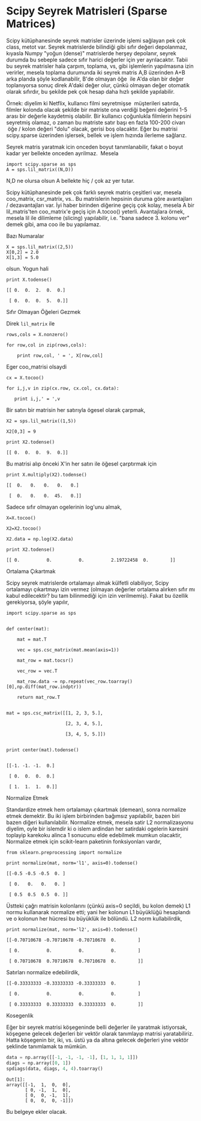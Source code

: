 # Scipy Seyrek Matrisleri (Sparse Matrices)

Scipy kütüphanesinde seyrek matrisler üzerinde işlemi sağlayan pek çok
class, metot var. Seyrek matrislerde bilindiği gibi sıfır değeri
depolanmaz, kıyasla Numpy "yoğun (dense)" matrislerde herşey
depolanır, seyrek durumda bu sebeple sadece sıfır harici değerler için
yer ayrılacaktır. Tabii bu seyrek matrisler hala çarpım, toplama, vs,
gibi işlemlerin yapılmasına izin verirler, mesela toplama durumunda
iki seyrek matris A,B üzerinden A+B arka planda şöyle kodlanabilir,
B'de olmayan öğe  ile A'da olan bir değer toplanıyorsa sonuç direk
A'daki değer olur, çünkü olmayan değer otomatik olarak sıfırdır, bu
şekilde pek çok hesap daha hızlı şekilde yapılabilir.

Örnek: diyelim ki Netflix, kullanıcı filmi seyretmişse  müşterileri
satırda, filmler kolonda olacak şekilde bir matriste ona verdiği
beğeni değerini 1-5 arası bir değerle kaydetmiş olabilir. Bir
kullanıcı çoğunlukla filmlerin hepsini seyretmiş olamaz, o zaman bu
matriste satır başı en fazla 100-200 civarı  öğe / kolon değeri "dolu"
olacak, gerisi boş olacaktır. Eğer bu matrisi scipy.sparse üzerinden
işlersek, bellek ve işlem hızında ilerleme sağlarız.

Seyrek matris yaratmak icin onceden boyut tanımlanabilir, fakat o
boyut kadar yer bellekte onceden ayrilmaz.  Mesela

```
import scipy.sparse as sps
A = sps.lil_matrix((N,D)) 
```

N,D ne olursa olsun A bellekte hiç / çok az yer tutar.

Scipy kütüphanesinde pek çok farklı seyrek matris çeşitleri var,
mesela coo_matrix, csr_matrix, vs.. Bu matrislerin hepsinin duruma
göre avantajları / dezavantajları var. İyi haber birinden diğerine
geçiş çok kolay, mesela A bir lil_matris'ten coo_matrix'e geçiş için
A.tocoo() yeterli. Avantajlara örnek, mesela lil ile dilimleme
(slicing) yapılabilir, i.e. "bana sadece 3. kolonu ver" demek gibi,
ama coo ile bu yapılamaz.

Bazı Numaralar

```
X = sps.lil_matrix((2,5))
X[0,2] = 2.0  
X[1,3] = 5.0
```

olsun. Yogun hali

```
print X.todense()
```

```
[[ 0.  0.  2.  0.  0.]

 [ 0.  0.  0.  5.  0.]]
```

Sıfır Olmayan Öğeleri Gezmek 

Direk `lil_matrix` ile

```
rows,cols = X.nonzero()

for row,col in zip(rows,cols):

    print row,col, ' = ', X[row,col]
```

Eger coo_matrisi olsaydi

```
cx = X.tocoo()

for i,j,v in zip(cx.row, cx.col, cx.data):

   print i,j,' = ',v
```

Bir satırı bir matrisin her satırıyla ögesel olarak çarpmak, 

```
X2 = sps.lil_matrix((1,5))

X2[0,3] = 9

print X2.todense()
```

```
[[ 0.  0.  0.  9.  0.]]
```

Bu matrisi alıp önceki X'in her satırı ile öğesel çarptırmak için 

```
print X.multiply(X2).todense()
```

```
[[  0.   0.   0.   0.   0.]

 [  0.   0.   0.  45.   0.]]
```

Sadece sıfır olmayan ogelerinin log'unu almak, 

```
X=X.tocoo()

X2=X2.tocoo()

X2.data = np.log(X2.data)

print X2.todense()
```

```
[[ 0.          0.          0.          2.19722458  0.        ]]
```

Ortalama Çıkartmak

Scipy seyrek matrislerde ortalamayı almak külfetli olabiliyor, Scipy
ortalamayı çıkartmayı izin vermez (olmayan değerler ortalama alırken
sıfır mı kabul edilecektir? bu tam bilinmediği için izin
verilmemiş). Fakat bu özellik gerekiyorsa, şöyle yapılır,

```
import scipy.sparse as sps


def center(mat):

    mat = mat.T

    vec = sps.csc_matrix(mat.mean(axis=1))

    mat_row = mat.tocsr()

    vec_row = vec.T

    mat_row.data -= np.repeat(vec_row.toarray()[0],np.diff(mat_row.indptr))

    return mat_row.T


mat = sps.csc_matrix([[1, 2, 3, 5.],

                      [2, 3, 4, 5.],

                      [3, 4, 5, 5.]])


print center(mat).todense()


[[-1. -1. -1.  0.]

 [ 0.  0.  0.  0.]

 [ 1.  1.  1.  0.]]
```

Normalize Etmek 

Standardize etmek hem ortalamayı çıkartmak (demean), sonra normalize
etmek demektir. Bu iki işlem birbirinden bağımsız yapılabilir, bazen
biri bazen diğeri kullanılabilir. Normalize etmek, mesela satir L2
normalizasyonu diyelim, oyle bir islemdir ki o islem ardindan her
satirdaki ogelerin karesini toplayip karekoku alinca 1 sonucunu elde
edebilmek mumkun olacaktir, Normalize etmek için scikit-learn
paketinin fonksiyonları vardır, 

```
from sklearn.preprocessing import normalize

print normalize(mat, norm='l1', axis=0).todense()
```

```
[[-0.5 -0.5 -0.5  0. ]

 [ 0.   0.   0.   0. ]

 [ 0.5  0.5  0.5  0. ]]
```

Üstteki çağrı matrisin kolonlarını (çünkü axis=0 seçildi, bu kolon
demek) L1 normu kullanarak normalize etti; yani her kolonun L1
büyüklüğü hesaplandı ve o kolonun her hücresi bu büyüklük ile
bölündü. L2 norm kullabilirdik,

```
print normalize(mat, norm='l2', axis=0).todense()
```

```
[[-0.70710678 -0.70710678 -0.70710678  0.        ]

 [ 0.          0.          0.          0.        ]

 [ 0.70710678  0.70710678  0.70710678  0.        ]]
```

Satırları normalize edebilirdik, 

```
[[-0.33333333 -0.33333333 -0.33333333  0.        ]

 [ 0.          0.          0.          0.        ]

 [ 0.33333333  0.33333333  0.33333333  0.        ]]
```

Kosegenlik

Eğer bir seyrek matrisi köşegeninde belli değerler ile yaratmak
istiyorsak, köşegene gelecek değerleri bir vektör olarak tanımlayıp
matrisi yaratabiliriz. Hatta köşegenin bir, iki, vs. üstü ya da altına
gelecek değerleri yine vektör şeklinde tanımlamak ta mümkün.

```python
data = np.array([[-1, -1, -1, -1], [1, 1, 1, 1]])
diags = np.array([0, 1])
spdiags(data, diags, 4, 4).toarray()
```

```text
Out[1]: 
array([[-1,  1,  0,  0],
       [ 0, -1,  1,  0],
       [ 0,  0, -1,  1],
       [ 0,  0,  0, -1]])
```



Bu belgeye ekler olacak. 







